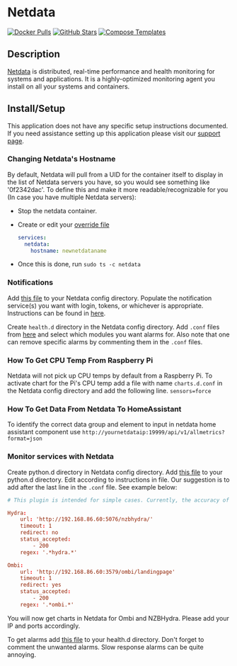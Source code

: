 # Netdata

[![Docker Pulls](https://img.shields.io/docker/pulls/netdata/netdata?style=flat-square&color=607D8B&label=docker%20pulls&logo=docker)](https://hub.docker.com/r/netdata/netdata)
[![GitHub Stars](https://img.shields.io/github/stars/netdata/netdata?style=flat-square&color=607D8B&label=github%20stars&logo=github)](https://github.com/linuxserver/netdata/netdata)
[![Compose Templates](https://img.shields.io/static/v1?style=flat-square&color=607D8B&label=compose&message=templates)](https://github.com/jodfie/TrunkSTARTer/tree/master/compose/.apps/netdata)

## Description

[Netdata](https://www.netdata.cloud/) is distributed, real-time performance and
health monitoring for systems and applications. It is a highly-optimized
monitoring agent you install on all your systems and containers.

## Install/Setup

This application does not have any specific setup instructions documented. If
you need assistance setting up this application please visit our
[support page](https://trunkstarter.com/basics/support/).

### Changing Netdata's Hostname

By default, Netdata will pull from a UID for the container itself to display in
the list of Netdata servers you have, so you would see something like
'0f2342dac'. To define this and make it more readable/recognizable for you (In
case you have multiple Netdata servers):

- Stop the netdata container.
- Create or edit your
  [override file](https://trunkstarter.com/overrides/introduction/)

  ```yaml
  services:
    netdata:
      hostname: newnetdataname
  ```

- Once this is done, run `sudo ts -c netdata`

### Notifications

Add
[this file](https://github.com/netdata/netdata/blob/master/health/notifications/health_alarm_notify.conf)
to your Netdata config directory. Populate the notification service(s) you want
with login, tokens, or whichever is appropriate. Instructions can be found in
[here](https://github.com/netdata/netdata/blob/master/health/notifications/health_alarm_notify.conf).

Create `health.d` directory in the Netdata config directory. Add `.conf` files
from [here](https://github.com/netdata/netdata/tree/master/health/health.d) and
select which modules you want alarms for. Also note that one can remove specific
alarms by commenting them in the `.conf` files.

### How To Get CPU Temp From Raspberry Pi

Netdata will not pick up CPU temps by default from a Raspberry Pi. To activate
chart for the Pi's CPU temp add a file with name `charts.d.conf` in the Netdata
config directory and add the following line. `sensors=force`

### How To Get Data From Netdata To HomeAssistant

To identify the correct data group and element to input in netdata home
assistant component use
`http://yournetdataip:19999/api/v1/allmetrics?format=json`

### Monitor services with Netdata

Create python.d directory in Netdata config directory. Add
[this file](https://github.com/netdata/netdata/blob/master/health/health.d/httpcheck.conf)
to your python.d directory. Edit according to instructions in file. Our
suggestion is to add after the last line in the `.conf` file. See example below:

```conf
# This plugin is intended for simple cases. Currently, the accuracy of the response time is low and should be used as reference only.

Hydra:
    url: 'http://192.168.86.60:5076/nzbhydra/'
    timeout: 1
    redirect: no
    status_accepted:
        - 200
    regex: '.*hydra.*'

Ombi:
    url: 'http://192.168.86.60:3579/ombi/landingpage'
    timeout: 1
    redirect: yes
    status_accepted:
        - 200
    regex: '.*ombi.*'
```

You will now get charts in Netdata for Ombi and NZBHydra. Please add your IP and
ports accordingly.

To get alarms add
[this file](https://github.com/netdata/netdata/blob/master/health/health.d/httpcheck.conf)
to your health.d directory. Don't forget to comment the unwanted alarms. Slow
response alarms can be quite annoying.
